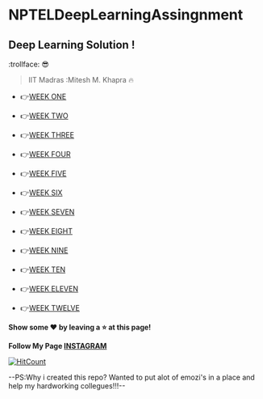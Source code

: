 # NPTELDeepLearningAssingnment
## Deep Learning Solution !
:trollface: :sunglasses: 

>IIT Madras :Mitesh M. Khapra :fire:	

- :point_right:[WEEK ONE](https://github.com/aryanc55/NPTELDeepLearningAssingnment/blob/master/DEEP_LEARNING_ASSIGNMENT1_SOLUTIONS.pdf)

- :point_right:[WEEK TWO](https://github.com/aryanc55/NPTELDeepLearningAssingnment/blob/master/DEEP_LEARNING_ASSIGNMENT2_SOLUTIONS.pdf)

- :point_right:[WEEK THREE](https://github.com/aryanc55/NPTELDeepLearningAssingnment/blob/master/DEEP_LEARNING_ASSIGNMENT3_SOLUTION.pdf)
   
- :point_right:[WEEK FOUR](https://github.com/aryanc55/NPTELDeepLearningAssingnment/blob/master/DEEP_LEARNING_ASSIGNMENT4_SOLUTION.pdf)

- :point_right:[WEEK FIVE](https://github.com/aryanc55/NPTELDeepLearningAssingnment/blob/master/DEEP_LEARNING_ASSIGNMENT5_SOLUTIONS.pdf)

- :point_right:[WEEK SIX](https://github.com/aryanc55/NPTELDeepLearningAssingnment/blob/master/DEEP_LEARNING_ASSIGNMENT6_SOLUTIONS.pdf)

- :point_right:[WEEK SEVEN](https://github.com/aryanc55/NPTELDeepLearningAssingnment/blob/master/DEEP_LEARNING_ASSIGNMENT7_SOLUTION.pdf)

- :point_right:[WEEK EIGHT](https://github.com/aryanc55/NPTELDeepLearningAssingnment/blob/master/DEEP_LEARNING_ASSIGNMENT8_SOLUTIONS.pdf)
  
- :point_right:[WEEK NINE](https://github.com/aryanc55/NPTELDeepLearningAssingnment/blob/master/DEEP_LEARNING_ASSIGNMENT9_SOLUTIONS.pdf)
   
- :point_right:[WEEK TEN](https://github.com/aryanc55/NPTELDeepLearningAssingnment/blob/master/DEEP_LEARNING_Assignment10_solutions.pdf)
  
- :point_right:[WEEK ELEVEN](https://github.com/aryanc55/NPTELDeepLearningAssingnment/blob/master/DEEP_LEARNING_ASSIGNMENT11_SOLUTION.pdf)   

- :point_right:[WEEK TWELVE](https://github.com/aryanc55/NPTELDeepLearningAssingnment/blob/master/DEEP_LEARNING_ASSIGNMENT12_SOLUTIONS.pdf)
 
 
 **Show some :heart: by leaving a :star: at this page!**  </br>
 
 **Follow My Page [INSTAGRAM](https://www.instagram.com/bdcoe/)** </br>




[![HitCount](http://hits.dwyl.com/bdcoe/https://githubcom/aryanc55/NPTELDeepLearningAssingnment.svg)](http://hits.dwyl.com/bdcoe/https://githubcom/aryanc55/NPTELDeepLearningAssingnment)   </br>


--PS:Why i created this repo? Wanted to put alot of emozi's in a place and help my hardworking collegues!!!--
